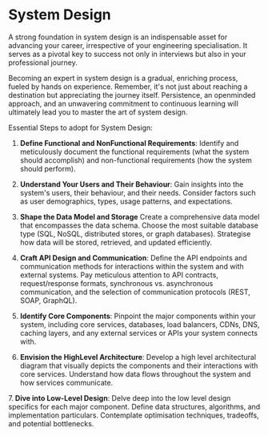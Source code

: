 # System Design

A strong foundation in system design is an indispensable asset for advancing your career, irrespective of your engineering specialisation. It serves as a pivotal key to success not only in interviews but also in your professional journey.

Becoming an expert in system design is a gradual, enriching process, fueled by hands on experience. Remember, it's not just about reaching a destination but appreciating the journey itself. Persistence, an openminded approach, and an unwavering commitment to continuous learning will ultimately lead you to master the art of system design.

Essential Steps to adopt for System Design:

1. <b>Define Functional and NonFunctional Requirements</b>:
  Identify and meticulously document the functional requirements (what the system should accomplish) and non-functional requirements (how the system should perform).

2. <b>Understand Your Users and Their Behaviour</b>:
  Gain insights into the system's users, their behaviour, and their needs.
  Consider factors such as user demographics, types, usage patterns, and expectations.

3. <b>Shape the Data Model and Storage</b>
  Create a comprehensive data model that encompasses the data schema.
  Choose the most suitable database type (SQL, NoSQL, distributed stores, or graph databases).
  Strategise how data will be stored, retrieved, and updated efficiently.

4. <b>Craft API Design and Communication</b>:
  Define the API endpoints and communication methods for interactions within the system and with external systems.
  Pay meticulous attention to API contracts, request/response formats, synchronous vs. asynchronous communication, and the selection of communication protocols (REST, SOAP, GraphQL).

5. <b>Identify Core Components</b>:
  Pinpoint the major components within your system, including core services, databases, load balancers, CDNs, DNS, caching layers, and any external services or APIs your system connects with.
   
6. <b>Envision the HighLevel Architecture</b>:
  Develop a high level architectural diagram that visually depicts the components and their interactions with core services.
  Understand how data flows throughout the system and how services communicate.

7.<b> Dive into Low-Level Design</b>:
  Delve deep into the low level design specifics for each major component.
  Define data structures, algorithms, and implementation particulars.
  Contemplate optimisation techniques, tradeoffs, and potential bottlenecks.
  
